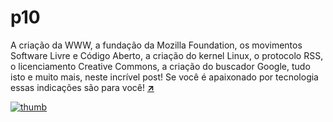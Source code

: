 # p10
A criação da WWW, a fundação da Mozilla Foundation, os movimentos Software Livre e Código Aberto, a criação do kernel Linux, o protocolo RSS, o licenciamento Creative Commons, a criação do buscador Google, tudo isto e muito mais, neste incrível post! Se você é apaixonado por tecnologia essas indicações são para você! [**:arrow_upper_right:**](https://aprendacodar.blogspot.com/2022/08/documentarios-que-todo-estudante-de.html)

[![thumb](https://blogger.googleusercontent.com/img/b/R29vZ2xl/AVvXsEirTp9xugqr6_REOR0ldWbhW4_Qpt-1gp4__EROssPL7s97CHkxBvaTTL5OM9ycMDq6xNBptNMocYKtMt5lVYQf4TKYz9UOji3p2as7WV3iaRV8eoTsDj-Ogj3uq6Lp8JI9jskdh3mPQvMlaarKG7j81nCy807qaX0Dk0YV1ef541ls1FvhcjxqyW7F/s1600/documentary-tech.png)](https://aprendacodar.blogspot.com/2022/08/documentarios-que-todo-estudante-de.html)
